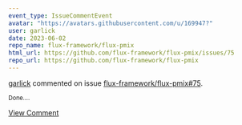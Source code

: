 ```yaml
---
event_type: IssueCommentEvent
avatar: "https://avatars.githubusercontent.com/u/169947?"
user: garlick
date: 2023-06-02
repo_name: flux-framework/flux-pmix
html_url: https://github.com/flux-framework/flux-pmix/issues/75
repo_url: https://github.com/flux-framework/flux-pmix
---
```


<a href='https://github.com/garlick' target='_blank'>garlick</a> commented on issue <a href='https://github.com/flux-framework/flux-pmix/issues/75' target='_blank'>flux-framework/flux-pmix#75</a>.

<small>Done....</small>

<a href='https://github.com/flux-framework/flux-pmix/issues/75' target='_blank'>View Comment</a>